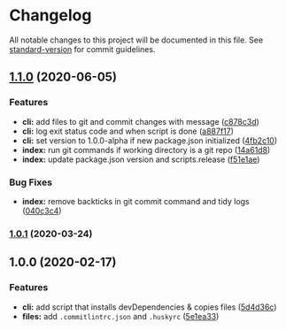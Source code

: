 # Changelog

All notable changes to this project will be documented in this file. See [standard-version](https://github.com/conventional-changelog/standard-version) for commit guidelines.

## [1.1.0](https://github.com/remarkablemark/conventional-release-setup/compare/v1.0.1...v1.1.0) (2020-06-05)


### Features

* **cli:** add files to git and commit changes with message ([c878c3d](https://github.com/remarkablemark/conventional-release-setup/commit/c878c3d918d47b3e3f33b4eb9886d54d269754ed))
* **cli:** log exit status code and when script is done ([a887f17](https://github.com/remarkablemark/conventional-release-setup/commit/a887f1728430e0e6effc45eed0204910ea1cbc11))
* **cli:** set version to 1.0.0-alpha if new package.json initialized ([4fb2c10](https://github.com/remarkablemark/conventional-release-setup/commit/4fb2c108253cb5cfa07a34f68b82fcc634b5d4e9))
* **index:** run git commands if working directory is a git repo ([14a61d8](https://github.com/remarkablemark/conventional-release-setup/commit/14a61d89615dbf6da17d42ff88592e0d45af61d2))
* **index:** update package.json version and scripts.release ([f51e1ae](https://github.com/remarkablemark/conventional-release-setup/commit/f51e1ae9b11066def68c2c90a1800351c4c5b261))


### Bug Fixes

* **index:** remove backticks in git commit command and tidy logs ([040c3c4](https://github.com/remarkablemark/conventional-release-setup/commit/040c3c4588e8cbdabffb31240629dc4540848eef))

### [1.0.1](https://github.com/remarkablemark/conventional-release-setup/compare/v1.0.0...v1.0.1) (2020-03-24)

## 1.0.0 (2020-02-17)


### Features

* **cli:** add script that installs devDependencies & copies files ([5d4d36c](https://github.com/remarkablemark/conventional-release-setup/commit/5d4d36cafa4b94a87d616eeb9603a807daf30260))
* **files:** add `.commitlintrc.json` and `.huskyrc` ([5e1ea33](https://github.com/remarkablemark/conventional-release-setup/commit/5e1ea33794b01fa82e42e5520e7bb17a77da2e98))
